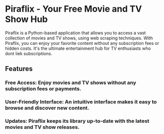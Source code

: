 # Piraflix - Your Free Movie and TV Show Hub

Piraflix is a Python-based application that allows you to access a vast collection of movies and TV shows, using web scraping techniques. With Piraflix, you can enjoy your favorite content without any subscription fees or hidden costs. It's the ultimate entertainment hub for TV enthusiasts who dont liek subscriptions.

## Features

### Free Access: Enjoy movies and TV shows without any subscription fees or payments.
### User-Friendly Interface: An intuitive interface makes it easy to browse and discover new content.
### Updates: Piraflix keeps its library up-to-date with the latest movies and TV show releases.
